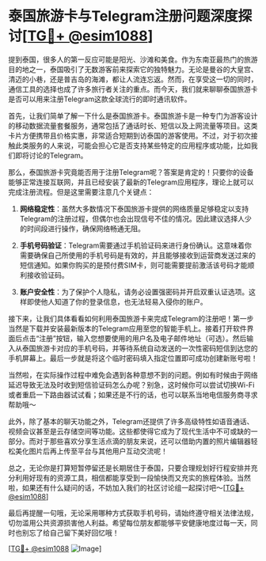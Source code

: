 # 泰国旅游卡与Telegram注册问题深度探讨[[TG💪+ @esim1088](https://t.me/s/esim1088)]

提到泰国，很多人的第一反应可能是阳光、沙滩和美食。作为东南亚最热门的旅游目的地之一，泰国吸引了无数游客前来探索它的独特魅力。无论是曼谷的大皇宫、清迈的小巷，还是普吉岛的海滩，都让人流连忘返。然而，在享受这一切的同时，通信工具的选择也成了许多旅行者关注的重点。而今天，我们就来聊聊泰国旅游卡是否可以用来注册Telegram这款全球流行的即时通讯软件。

首先，让我们简单了解一下什么是泰国旅游卡。泰国旅游卡是一种专门为游客设计的移动数据流量套餐服务，通常包括了通话时长、短信以及上网流量等项目。这类卡片方便携带且价格实惠，非常适合短期到访泰国的游客使用。不过，对于初次接触此类服务的人来说，可能会担心它是否支持某些特定的应用程序或功能，比如我们即将讨论的Telegram。

那么，泰国旅游卡究竟能否用于注册Telegram呢？答案是肯定的！只要你的设备能够正常连接互联网，并且已经安装了最新的Telegram应用程序，理论上就可以完成注册流程。但是这里需要注意几个关键点：

1. **网络稳定性**：虽然大多数情况下泰国旅游卡提供的网络质量足够稳定以支持Telegram的注册过程，但偶尔也会出现信号不佳的情况。因此建议选择人少的时间段进行操作，确保网络畅通无阻。
   
2. **手机号码验证**：Telegram需要通过手机验证码来进行身份确认。这意味着你需要确保自己所使用的手机号码是有效的，并且能够接收到运营商发送过来的短信通知。如果你购买的是预付费SIM卡，则可能需要提前激活该号码才能顺利接收验证码。

3. **账户安全性**：为了保护个人隐私，请务必设置强密码并开启双重认证选项。这样即使他人知道了你的登录信息，也无法轻易入侵你的账户。

接下来，让我们具体看看如何利用泰国旅游卡来完成Telegram的注册吧！第一步当然是下载并安装最新版本的Telegram应用至您的智能手机上。接着打开软件界面后点击“注册”按钮，输入您想要使用的用户名及电子邮件地址（可选）。然后输入从泰国旅游卡对应的手机号码，并等待系统自动发送的一次性密码短信到达您的手机屏幕上。最后一步就是将这个临时密码填入指定位置即可成功创建新账号啦！

当然啦，在实际操作过程中难免会遇到各种意想不到的问题。例如有时候由于网络延迟导致无法及时收到短信验证码怎么办呢？别急，这时候你可以尝试切换Wi-Fi或者重启一下路由器试试看；如果还是不行的话，也可以联系当地电信服务商寻求帮助哦～

此外，除了基本的聊天功能之外，Telegram还提供了许多高级特性如语音通话、视频会议甚至是云存储空间等功能。这些都使得它成为了现代生活中不可或缺的一部分。而对于那些喜欢分享生活点滴的朋友来说，还可以借助内置的照片编辑器轻松美化图片后再上传至平台与其他用户互动交流呢！

总之，无论你是打算短暂停留还是长期居住于泰国，只要合理规划好行程安排并充分利用好现有的资源工具，相信都能享受到一段愉快而又充实的旅程体验。当然啦，如果还有什么疑问的话，不妨加入我们的社区讨论组一起探讨吧～[[TG💪+ @esim1088](https://t.me/s/esim1088)]

最后再提醒一句哦，无论采用哪种方式获取手机号码，请始终遵守相关法律法规，切勿滥用公共资源损害他人利益。希望每位朋友都能够平安健康地度过每一天，同时也别忘了给自己留下美好回忆哦！

[[TG💪+ @esim1088](https://t.me/s/esim1088) ![Image](https://i.postimg.cc/4NQfJmqS/Snipaste-2025-05-13-00-14-12.png)]